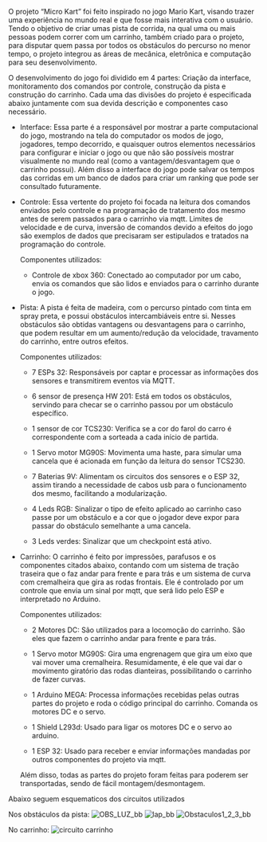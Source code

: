   O projeto “Micro Kart” foi feito inspirado no jogo Mario Kart, visando trazer uma experiência no mundo real e que fosse mais interativa com o usuário. Tendo o objetivo de criar umas pista de corrida, na qual uma ou mais pessoas podem correr com um carrinho, também criado para o projeto, para disputar quem passa por todos os obstáculos do percurso no menor tempo, o projeto integrou as áreas de mecânica, eletrônica e computação para seu desenvolvimento. 

  O desenvolvimento do jogo foi dividido em 4 partes: Criação da interface, monitoramento dos comandos por controle, construção da pista e construção do carrinho. Cada uma das divisões do projeto é especificada abaixo juntamente com sua devida descrição e componentes caso necessário. 

 - Interface:
  Essa parte é a responsável por mostrar a parte computacional do jogo, mostrando na tela do computador os modos de jogo, jogadores, tempo decorrido, e quaisquer outros elementos necessários para configurar e iniciar o jogo ou que não são possíveis mostrar visualmente no mundo real (como a vantagem/desvantagem que o carrinho possui). Além disso a interface do jogo pode salvar os tempos das corridas em um banco de dados para criar um ranking que pode ser consultado futuramente.

- Controle:
Essa vertente do projeto foi focada na leitura dos comandos enviados pelo controle e na programação de tratamento dos mesmo antes de serem passados para o carrinho via mqtt. Limites de velocidade e de curva, inversão de comandos devido a efeitos do jogo são exemplos de dados que precisaram ser estipulados e tratados na programação do controle.

  Componentes utilizados:
    * Controle de xbox 360: Conectado ao computador por um cabo, envia os comandos que são lidos e enviados para o carrinho durante o jogo. 


- Pista:
  A pista é feita de madeira, com o percurso pintado com tinta em spray preta, e possui obstáculos intercambiáveis entre si. Nesses obstáculos são obtidas vantagens ou desvantagens para o carrinho, que podem resultar em um aumento/redução da velocidade, travamento do carrinho, entre outros efeitos.

  Componentes utilizados:
  * 7 ESPs 32: Responsáveis por captar e processar as informações dos sensores e transmitirem eventos via MQTT.

  * 6 sensor de presença HW 201: Está em todos os obstáculos, servindo para checar se o carrinho passou por um obstáculo específico.

  * 1 sensor de cor TCS230: Verifica se a cor do farol do carro é correspondente com a sorteada a cada início de partida.

  * 1 Servo motor MG90S: Movimenta uma haste, para simular uma cancela que é acionada em função da leitura do sensor TCS230.

  * 7 Baterias 9V: Alimentam os circuitos dos sensores e o ESP 32, assim tirando a necessidade de cabos usb para o funcionamento dos mesmo, facilitando a modularização.

  * 4 Leds RGB: Sinalizar o tipo de efeito aplicado ao carrinho caso passe por um obstáculo e a cor que o jogador deve expor para passar do obstáculo semelhante a uma cancela.

  * 3 Leds verdes: Sinalizar que um checkpoint está ativo.

- Carrinho:
  O carrinho é feito por impressões, parafusos e os componentes citados abaixo, contando com um sistema de tração traseira que o faz andar para frente e para trás e um sistema de curva com cremalheira que gira as rodas frontais. Ele é controlado por um controle que envia um sinal por mqtt, que será lido pelo ESP e interpretado no Arduino.

  Componentes utilizados:
  * 2 Motores DC: São utilizados para a locomoção do carrinho. São eles que fazem o carrinho andar para frente e para trás.

  * 1 Servo motor MG90S: Gira uma engrenagem que gira um eixo que vai mover uma cremalheira. Resumidamente, é ele que vai dar o movimento giratório das rodas dianteiras, possibilitando o carrinho de fazer curvas.

  * 1 Arduino MEGA: Processa informações recebidas pelas outras partes do projeto e roda o código principal do carrinho. Comanda os motores DC e o servo.

  * 1 Shield L293d: Usado para ligar os motores DC e o servo ao arduino.

  * 1 ESP 32: Usado para receber e enviar informações mandadas por outros componentes do projeto via mqtt.


  Além disso, todas as partes do projeto foram feitas para poderem ser transportadas, sendo de fácil montagem/desmontagem.


Abaixo seguem esquematicos dos circuitos utilizados

Nos obstáculos da pista:
![OBS_LUZ_bb](https://github.com/user-attachments/assets/d3ed7585-b829-4555-99d7-ffbdfaf42d97)
![lap_bb](https://github.com/user-attachments/assets/10139f64-4ed8-4e63-ae4c-8793894c88e1)
![Obstaculos1_2_3_bb](https://github.com/user-attachments/assets/84281de5-6879-43a1-92f4-ecbc9cc277c9)

No carrinho:
![circuito carrinho](https://github.com/user-attachments/assets/6a2fc6b9-6b1b-4c99-b89b-7b5e506cd8cc)
